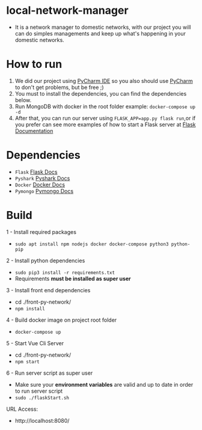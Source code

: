 # local-network-manager

- It is a network manager to domestic networks, with our project you will can do simples managements and keep up what's happening in your domestic networks.


# How to run
 1. We did our project using <a href="https://www.jetbrains.com/pycharm/download/">PyCharm IDE</a> so you also should use <a href="https://www.jetbrains.com/pycharm/download/">PyCharm</a> to don't get problems, but be free ;)
 2. You must to install the dependencies, you can find the dependencies below.
 3. Run MongoDB with docker in the root folder example: `docker-compose up -d`
 4. After that, you can run our server using `FLASK_APP=app.py flask run`,or if you prefer can see more examples of how to start a Flask server at <a href="https://github.com/pallets/flask">Flask Documentation</a>

# Dependencies
 - `Flask` <a href="https://github.com/pallets/flask/">Flask Docs</a>
 - `Pyshark` <a href="https://kiminewt.github.io/pyshark/">Pyshark Docs</a>
 - `Docker` <a href="https://www.docker.com/">Docker Docs</a>
 - `Pymongo` <a href="https://api.mongodb.com/python/current/tutorial.html">Pymongo Docs</a>
 
# Build
 
1 - Install required packages
- `sudo apt install npm nodejs docker docker-compose python3 python-pip`
 
2 - Install python dependencies
- `sudo pip3 install -r requirements.txt`
-  Requirements **must be installed as super user**

3 - Install front end dependencies
- cd ./front-py-network/
- `npm install`

4 - Build docker image on project root folder
- `docker-compose up`

5 - Start Vue Cli Server 
- cd ./front-py-network/
- `npm start`

6 - Run server script as super user
- Make sure your **environment variables** are valid and up to date in order to run server script
- `sudo ./flaskStart.sh`

URL Access:
- http://localhost:8080/
